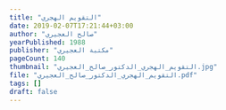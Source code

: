 ```yaml
---
title: "التقويم الهجري"
date: 2019-02-07T17:21:44+03:00
author: "صالح العجيري"
yearPublished: 1988
publisher: "مكتبة العجيري"
pageCount: 140
thumbnail: "التقويم_الهجري_الدكتور_صالح_العجيري.jpg"
file: "التقويم_الهجري_الدكتور_صالح_العجيري.pdf"
tags: []
draft: false
---
```

